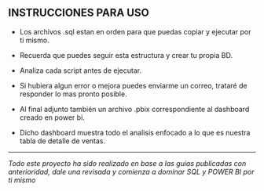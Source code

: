 ## INSTRUCCIONES PARA USO 

- Los archivos .sql estan en orden para que puedas copiar y ejecutar por ti mismo. 

- Recuerda que puedes seguir esta estructura y crear tu propia BD. 

- Analiza cada script antes de ejecutar.

- Si hubiera algun error o mejora puedes enviarme un correo, trataré de responder lo mas pronto posible. 

- Al final adjunto también un archivo .pbix correspondiente al dashboard creado en power bi. 

- Dicho dashboard muestra todo el analisis enfocado a lo que es nuestra tabla de detalle de ventas. 

--- 

*Todo este proyecto ha sido realizado en base a las guias publicadas con anterioridad, dale una revisada y comienza a dominar SQL y POWER BI por ti mismo*